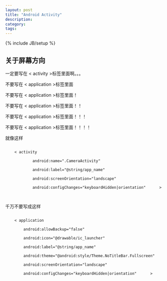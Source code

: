 ```yaml
---
layout: post
title: "Android Activity"
description: 
category:  
tags: 
---
```

{% include JB/setup %}

## 关于屏幕方向
一定要写在 
< activity >标签里面啊。。。

不要写在  < application >标签里面

不要写在  < application >标签里面！

不要写在  < application >标签里面！！

不要写在  < application >标签里面！！！

不要写在  < application >标签里面！！！！


就像这样

 <code>
    < activity <br>
            android:name=".CameraActivity"  <br>
            android:label="@string/app_name"  <br>
            android:screenOrientation="landscape" <br>
            android:configChanges="keyboardHidden|orientation"      ><br>
 </code>
			
千万不要写成这样  

<code>    
    < application <br> 
        android:allowBackup="false"<br>
        android:icon="@drawable/ic_launcher"<br>
        android:label="@string/app_name"  <br>
        android:theme="@android:style/Theme.NoTitleBar.Fullscreen"<br>
		android:screenOrientation="landscape"   <br>
		android:configChanges="keyboardHidden|orientation"		><br>
</code>